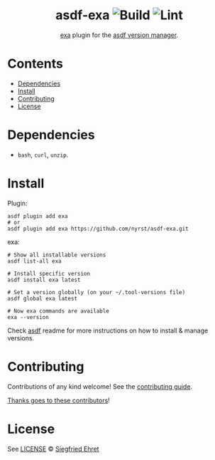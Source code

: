 <div align="center">

# asdf-exa ![Build](https://github.com/nyrst/asdf-exa/workflows/Build/badge.svg) ![Lint](https://github.com/nyrst/asdf-exa/workflows/Lint/badge.svg)

[exa](https://the.exa.website/) plugin for the [asdf version manager](https://asdf-vm.com).

</div>

# Contents

- [Dependencies](#dependencies)
- [Install](#install)
- [Contributing](#contributing)
- [License](#license)

# Dependencies

- `bash`, `curl`, `unzip`.

# Install

Plugin:

```shell
asdf plugin add exa
# or
asdf plugin add exa https://github.com/nyrst/asdf-exa.git
```

exa:

```shell
# Show all installable versions
asdf list-all exa

# Install specific version
asdf install exa latest

# Set a version globally (on your ~/.tool-versions file)
asdf global exa latest

# Now exa commands are available
exa --version
```

Check [asdf](https://github.com/asdf-vm/asdf) readme for more instructions on how to
install & manage versions.

# Contributing

Contributions of any kind welcome! See the [contributing guide](contributing.md).

[Thanks goes to these contributors](https://github.com/nyrst/asdf-exa/graphs/contributors)!

# License

See [LICENSE](LICENSE) © [Siegfried Ehret](https://github.com/SiegfriedEhret/)
